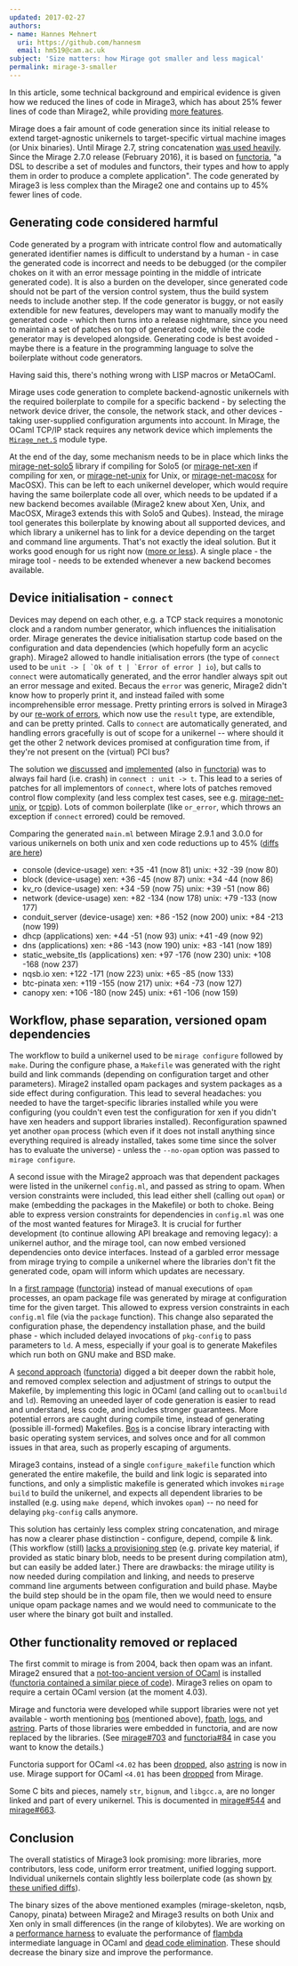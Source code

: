 ```yaml
---
updated: 2017-02-27
authors:
- name: Hannes Mehnert
  uri: https://github.com/hannesm
  email: hm519@cam.ac.uk
subject: 'Size matters: how Mirage got smaller and less magical'
permalink: mirage-3-smaller
---
```


In this article, some technical background and empirical evidence is given how
we reduced the lines of code in Mirage3, which has about 25% fewer lines of
code than Mirage2, while providing [more features](/blog/announcing-mirage-30-release).

Mirage does a fair amount of code generation since its initial release to extend
target-agnostic unikernels to target-specific virtual machine images (or Unix
binaries).
Until Mirage 2.7, string concatenation [was used
heavily](https://github.com/mirage/mirage/blob/v2.6.1/lib/mirage.ml).  Since the
Mirage 2.7.0 release (February 2016), it is based on
[functoria](/blog/introducing-functoria), "a DSL to describe a
set of modules and functors, their types and how to apply them in order to
produce a complete application".
The code generated by Mirage3 is less complex than the Mirage2 one and contains up to 45% fewer
lines of code.

## Generating code considered harmful

Code generated by a program with intricate control flow and automatically
generated identifier names is difficult to understand by a human - in case the
generated code is incorrect and needs to be debugged (or the compiler chokes on
it with an error message pointing in the middle of intricate generated code).
It is also a burden on the developer, since generated code should not be part of
the version control system, thus the build system needs to include another step.
If the code generator is buggy, or not easily extendible for new features,
developers may want to manually modify the generated code - which then turns
into a release nightmare, since you need to maintain a set of patches on top of
generated code, while the code generator may is developed alongside.  Generating
code is best avoided - maybe there is a feature in the programming language to
solve the boilerplate without code generators.

Having said this, there's nothing wrong with LISP macros or MetaOCaml.

Mirage uses code generation to complete backend-agnostic unikernels with the
required boilerplate to compile for a specific backend - by selecting the
network device driver, the console, the network stack, and other devices -
taking user-supplied configuration arguments into account.  In Mirage, the OCaml
TCP/IP stack requires any network device which implements the
[`Mirage_net.S`](http://docs.mirage.io/mirage-net/Mirage_net/module-type-S/index.html)
module type.

At the end of the day, some mechanism needs to be in place which links the
[mirage-net-solo5](https://github.com/mirage/mirage-net-solo5) library if
compiling for Solo5 (or
[mirage-net-xen](https://github.com/mirage/mirage-net-xen) if compiling for xen,
or [mirage-net-unix](https://github.com/mirage-net-unix) for Unix, or
[mirage-net-macosx](https://github.com/mirage/mirage-net-macosx) for MacOSX).
This can be left to each unikernel developer, which would require having the
same boilerplate code all over, which needs to be updated if a new backend
becomes available (Mirage2 knew about Xen, Unix, and MacOSX, Mirage3 extends
this with Solo5 and Qubes).  Instead, the mirage tool generates this boilerplate
by knowing about all supported devices, and which library a unikernel has to
link for a device depending on the target and command line arguments.
That's not exactly the ideal solution.  But it works good enough for us right
now ([more or less](https://github.com/mirage/mirage/pull/750)).  A single place - the mirage tool - needs to be extended whenever a new backend becomes
available.

## Device initialisation - `connect`

Devices may depend on each other, e.g. a TCP stack requires a monotonic clock and a
random number generator, which influences the initialisation order.  Mirage
generates the device initialisation startup code based on the configuration and
data dependencies (which hopefully form an acyclic graph).  Mirage2 allowed to
handle initialisation errors (the type of `connect` used to be ``unit -> [ `Ok of t | `Error of error ] io``), but calls to `connect` were automatically
generated, and the error handler always spit out an error message and exited.
Becaus the `error` was generic, Mirage2 didn't know how to properly print it,
and instead failed with some incomprehensible error message.  Pretty printing
errors is solved in Mirage3 by our [re-work of errors](https://github.com/mirage/mirage/pull/743), which now use the `result`
type, are extendible, and can be pretty printed.  Calls to `connect` are
automatically generated, and handling errors gracefully is out of scope for a
unikernel -- where should it get the other 2 network devices promised at
configuration time from, if they're not present on the (virtual) PCI bus?

The solution we [discussed](https://lists.xenproject.org/archives/html/mirageos-devel/2016-09/msg00050.html)
and [implemented](https://github.com/mirage/mirage/pull/602) (also in [functoria](https://github.com/mirage/functoria/pull/71)) was to always fail hard (i.e. crash) in `connect : unit -> t`.  This lead to a series of patches for all implementors of `connect`,
where lots of patches removed control flow complexity (and less complex test
cases, see e.g.
[mirage-net-unix](https://github.com/mirage/mirage-net-unix/pull/27/files), or
[tcpip](https://github.com/mirage/mirage-tcpip/pull/251/files)).  Lots of common
boilerplate (like `or_error`, which throws an exception if `connect` errored)
could be removed.

Comparing the generated `main.ml` between Mirage 2.9.1 and 3.0.0 for various
unikernels on both unix and xen code reductions up to 45% ([diffs are
here](http://www.cl.cam.ac.uk/~hm519/mirage-2.9.1-3.0.0-diffs/))

- console (device-usage) xen: +35 -41 (now 81) unix: +32 -39 (now 80)
- block (device-usage) xen: +36 -45 (now 87) unix: +34 -44 (now 86)
- kv_ro (device-usage) xen: +34 -59 (now 75) unix: +39 -51 (now 86)
- network (device-usage) xen: +82 -134 (now 178) unix: +79 -133 (now 177)
- conduit_server (device-usage) xen: +86 -152 (now 200) unix: +84 -213 (now 199)
- dhcp (applications) xen: +44 -51 (now 93) unix: +41 -49 (now 92)
- dns (applications) xen: +86 -143 (now 190) unix: +83 -141 (now 189)
- static_website_tls (applications) xen: +97 -176 (now 230) unix: +108 -168 (now 237)
- nqsb.io xen: +122 -171 (now 223) unix: +65 -85 (now 133)
- btc-pinata xen: +119 -155 (now 217) unix: +64 -73 (now 127)
- canopy xen: +106 -180 (now 245) unix: +61 -106 (now 159)

## Workflow, phase separation, versioned opam dependencies

The workflow to build a unikernel used to be `mirage configure` followed by
`make`.  During the configure phase, a `Makefile` was generated with the right
build and link commands (depending on configuration target and other
parameters).  Mirage2 installed opam packages and system packages as a side
effect during configuration.  This lead to several headaches: you needed to have the
target-specific libraries installed while you were configuring (you couldn't
even test the configuration for xen if you didn't have xen headers and support
libraries installed).  Reconfiguration spawned yet another `opam` process (which
even if it does not install anything since everything required is already
installed, takes some time since the solver has to evaluate the universe) -
unless the `--no-opam` option was passed to `mirage configure`.

A second issue with the Mirage2 approach was that dependent packages were listed
in the unikernel `config.ml`, and passed as string to opam.  When version
constraints were included, this lead either shell (calling out `opam`) or make
(embedding the packages in the Makefile) or both to choke.  Being able to
express version constraints for dependencies in `config.ml` was one of the most
wanted features for Mirage3.  It is crucial for further development (to continue
allowing API breakage and removing legacy): a unikernel author, and the mirage
tool, can now embed versioned dependencies onto device interfaces.  Instead of a
garbled error message from mirage trying to compile a unikernel where the
libraries don't fit the generated code, opam will inform which updates are
necessary.

In a [first rampage](https://github.com/mirage/mirage/pull/691) ([functoria](https://github.com/mirage/functoria/pull/82)) instead of
manual executions of `opam` processes, an opam package file was generated by
mirage at configuration time for the given target.  This allowed to express
version constraints in each `config.ml` file (via the `package` function).  This
change also separated the configuration phase, the dependency installation
phase, and the build phase - which included delayed invocations of `pkg-config`
to pass parameters to `ld`.  A mess, especially if your goal is to generate
Makefiles which run both on GNU make and BSD make.

A [second approach](https://github.com/mirage/mirage/pull/703) ([functoria](https://github.com/mirage/functoria/pull/84)) digged a bit
deeper down the rabbit hole, and removed complex selection and adjustment of
strings to output the Makefile, by implementing this logic in OCaml (and calling
out to `ocamlbuild` and `ld`).  Removing an uneeded layer of code generation is
easier to read and understand, less code, and includes stronger guarantees.
More potential errors are caught during compile time, instead of generating
(possible ill-formed) Makefiles.  [Bos](http://erratique.ch/software/bos) is a
concise library interacting with basic operating system services, and solves
once and for all common issues in that area, such as properly escaping of
arguments.

Mirage3 contains, instead of a single `configure_makefile` function which
generated the entire makefile, the build and link logic is separated into
functions, and only a simplistic makefile is generated which invokes `mirage
build` to build the unikernel, and expects all dependent libraries to be
installed (e.g. using `make depend`, which invokes `opam`) -- no need for
delaying `pkg-config` calls anymore.

This solution has certainly less complex string concatenation, and mirage has
now a clearer phase distinction - configure, depend, compile & link.  (This
workflow (still) [lacks a provisioning
step](https://github.com/mirage/mirage/issues/694) (e.g. private key material,
if provided as static binary blob, needs to be present during compilation atm),
but can easily be added later.)  There are drawbacks: the mirage utility is now
needed during compilation and linking, and needs to preserve command line
arguments between configuration and build phase.  Maybe the build step should be
in the opam file, then we would need to ensure unique opam package names and we
would need to communicate to the user where the binary got built and installed.

## Other functionality removed or replaced

The first commit to mirage is from 2004, back then opam was an infant.  Mirage2
ensured that a [not-too-ancient version of
OCaml](https://github.com/mirage/mirage/blob/v2.9.1/lib/mirage.ml#L1462-L1487)
is installed ([functoria contained a similar piece of
code](https://github.com/mirage/functoria/blob/1.1.1/lib/functoria_misc.ml#L298-L309)).
Mirage3 relies on opam to require a certain OCaml version (at the moment 4.03).

Mirage and functoria were developed while support libraries were not yet
available - worth mentioning [bos](http://erratique.ch/software/bos) (mentioned
above), [fpath](http://erratique.ch/software/fpath),
[logs](http://erratique.ch/software/logs), and
[astring](http://erratique.ch/software/astring).  Parts of those libraries were
embedded in functoria, and are now replaced by the libraries. (See
[mirage#703](https://github.com/mirage/mirage/pull/703) and
[functoria#84](https://github.com/mirage/functoria/pull/84) in case you want to
know the details.)

Functoria support for OCaml `<4.02` has been
[dropped](https://github.com/mirage/functoria/pull/75), also
[astring](https://github.com/mirage/functoria/pull/77) is now in use.
Mirage support for OCaml `<4.01` has been
[dropped](https://github.com/mirage/mirage/blob/v2.9.1/lib/mirage.ml#L1318-L1355)
from Mirage.

Some C bits and pieces, namely `str`, `bignum`, and `libgcc.a`, are no longer linked and part
of every unikernel.  This is documented in
[mirage#544](https://github.com/mirage/mirage/pull/544) and
[mirage#663](https://github.com/mirage/mirage/issues/663).

## Conclusion

The overall statistics of Mirage3 look promising: more libraries, more
contributors, less code, uniform error treatment, unified logging support.  Individual unikernels
contain slightly less boilerplate code (as shown
[by these unified diffs](http://www.cl.cam.ac.uk/~hm519/mirage-2.9.1-3.0.0-diffs/)).

The binary sizes of the above mentioned examples (mirage-skeleton, nqsb, Canopy,
pinata) between Mirage2 and Mirage3 results on both Unix and Xen only in small
differences (in the range of kilobytes).  We are working on a [performance harness](https://github.com/mirage/mirage/issues/685)
to evaluate the performance of
[flambda](https://blogs.janestreet.com/flambda/) intermediate language in OCaml
and [dead code elimination](https://github.com/ocaml/ocaml/pull/608).  These should
decrease the binary size and improve the performance.

